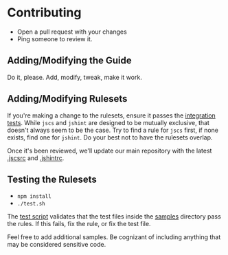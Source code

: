 # Contributing

* Open a pull request with your changes
* Ping someone to review it.


## Adding/Modifying the Guide

Do it, please. Add, modify, tweak, make it work.


## Adding/Modifying Rulesets

If you're making a change to the rulesets, ensure it passes the [integration
tests](#testing). While `jscs` and `jshint` are designed to be mutually
exclusive, that doesn't always seem to be the case. Try to find a rule for
`jscs` first, if none exists, find one for `jshint`. Do your best not to have
the rulesets overlap.

Once it's been reviewed, we'll update our main repository
with the latest [.jscsrc](.jscsrc) and [.jshintrc](.jshintrc).


## <a name='testing'>Testing the Rulesets</a>

* `npm install`
* `./test.sh`

The [test script](./test.sh) validates that the test files inside the
[samples](samples) directory pass the rules. If this fails, fix the rule, or fix
the test file.

Feel free to add additional samples. Be cognizant of including anything that may
be considered sensitive code.
